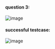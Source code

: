 #### question 3:

![image](https://github.com/pn1616/ACM_TASK_PAVITHRA_NAIR/assets/143744137/0ea7468a-7b59-419d-b4f7-c2b0f7f68652)


#### successful testcase:

![image](https://github.com/pn1616/ACM_TASK_PAVITHRA_NAIR/assets/143744137/7e1aebd4-8e71-43e8-8429-176cff0b5487)

